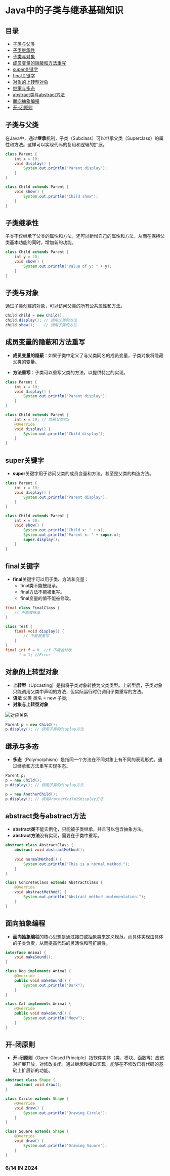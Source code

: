 # Java中的子类与继承基础知识

## 目录

- [子类与父类](#子类与父类)
- [子类继承性](#子类继承性)
- [子类与对象](#子类与对象)
- [成员变量的隐蔽和方法重写](#成员变量的隐蔽和方法重写)
- [super关键字](#super关键字)
- [final关键字](#final关键字)
- [对象的上转型对象](#对象的上转型对象)
- [继承与多态](#继承与多态)
- [abstract类与abstract方法](#abstract类与abstract方法)
- [面向抽象编程](#面向抽象编程)
- [开-闭原则](#开-闭原则)

## 子类与父类

在Java中，通过**继承**机制，子类（Subclass）可以继承父类（Superclass）的属性和方法。这样可以实现代码的复用和逻辑的扩展。

```java
class Parent {
    int x = 10;
    void display() {
        System.out.println("Parent display");
    }
}

class Child extends Parent {
    void show() {
        System.out.println("Child show");
    }
}
```

## 子类继承性

子类不仅继承了父类的属性和方法，还可以新增自己的属性和方法，从而在保持父类基本功能的同时，增加新的功能。

```java
class Child extends Parent {
    int y = 20;
    void show() {
        System.out.println("Value of y: " + y);
    }
}
```

## 子类与对象

通过子类创建的对象，可以访问父类的所有公共属性和方法。

```java
Child child = new Child();
child.display(); // 调用父类的方法
child.show();    // 调用子类的方法
```

## 成员变量的隐蔽和方法重写

- **成员变量的隐蔽**：如果子类中定义了与父类同名的成员变量，子类对象将隐藏父类的变量。

- **方法重写**：子类可以重写父类的方法，以提供特定的实现。

```java
class Parent {
    int x = 10;
    void display() {
        System.out.println("Parent display");
    }
}

class Child extends Parent {
    int x = 20; // 隐蔽父类的x
    @Override
    void display() {
        System.out.println("Child display");
    }
}
```

## super关键字

- **super**关键字用于访问父类的成员变量和方法，甚至是父类的构造方法。

```java
class Parent {
    int x = 10;
    void display() {
        System.out.println("Parent display");
    }
}

class Child extends Parent {
    int x = 20;
    void show() {
        System.out.println("Child x: " + x);
        System.out.println("Parent x: " + super.x);
        super.display();
    }
}
```

## final关键字

- **final**关键字可以用于类、方法和变量：
  - final类不能被继承。
  - final方法不能被重写。
  - final变量的值不能被修改。

```java
final class FinalClass {
    // 不能被继承
}

class Test {
    final void display() {
        // 不能被重写
    }
}
final int f = 0  //f 不能被修改
      f = 1; //Error 
```

## 对象的上转型对象

- **上转型**（Upcasting）是指将子类对象转换为父类类型。上转型后，子类对象只能调用父类中声明的方法，但实际运行时仍调用子类重写的方法。
- **语法** 父类 类名 = new 子类;
- **对象与上转型对象**
  
![对应关系](https://github.com/Leno0z/MyBolg/assets/157597971/b6651077-4915-4cb6-9fa7-593baa846787)

```java
Parent p = new Child();
p.display(); // 调用子类的display方法
```

## 继承与多态

- **多态**（Polymorphism）是指同一个方法在不同对象上有不同的表现形式。通过继承和方法重写实现多态。

```java
Parent p;
p = new Child();
p.display(); // 调用子类的display方法

p = new AnotherChild();
p.display(); // 调用AnotherChild的display方法
```

## abstract类与abstract方法

- **abstract类**不能实例化，只能被子类继承，并且可以包含抽象方法。
- **abstract方法**没有实现，需要在子类中重写。

```java
abstract class AbstractClass {
    abstract void abstractMethod();
    
    void normalMethod() {
        System.out.println("This is a normal method.");
    }
}

class ConcreteClass extends AbstractClass {
    @Override
    void abstractMethod() {
        System.out.println("Abstract method implementation.");
    }
}
```

## 面向抽象编程

- **面向抽象编程**的核心思想是通过接口或抽象类来定义规范，而具体实现由具体的子类负责，从而提高代码的灵活性和可扩展性。

```java
interface Animal {
    void makeSound();
}

class Dog implements Animal {
    @Override
    public void makeSound() {
        System.out.println("Bark");
    }
}

class Cat implements Animal {
    @Override
    public void makeSound() {
        System.out.println("Meow");
    }
}
```

## 开-闭原则

- **开-闭原则**（Open-Closed Principle）指软件实体（类、模块、函数等）应该对扩展开放，对修改关闭。通过继承和接口实现，能够在不修改已有代码的基础上扩展新的功能。

```java
abstract class Shape {
    abstract void draw();
}

class Circle extends Shape {
    @Override
    void draw() {
        System.out.println("Drawing Circle");
    }
}

class Square extends Shape {
    @Override
    void draw() {
        System.out.println("Drawing Square");
    }
}
```
### 6/14 IN 2024
